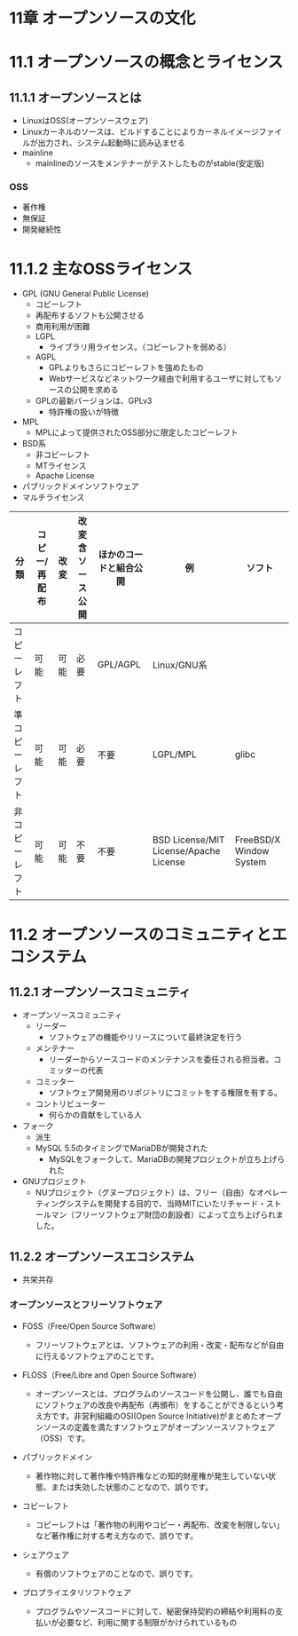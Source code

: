 # 11章 オープンソースの文化
# 11.1 オープンソースの概念とライセンス
## 11.1.1 オープンソースとは
- LinuxはOSS(オープンソースウェア)
- Linuxカーネルのソースは、ビルドすることによりカーネルイメージファイルが出力され、システム起動時に読み込ませる
- mainline
    - mainlineのソースをメンテナーがテストしたものがstable(安定版)
### OSS
- 著作権
- 無保証
- 開発継続性

# 11.1.2 主なOSSライセンス
- GPL (GNU General Public License)
    - コピーレフト
    - 再配布するソフトも公開させる
    - 商用利用が困難
    - LGPL
        - ライブラリ用ライセンス。（コピーレフトを弱める）
    - AGPL
        - GPLよりもさらにコピーレフトを強めたもの
        - Webサービスなどネットワーク経由で利用するユーザに対してもソースの公開を求める
    - GPLの最新バージョンは、GPLv3
        - 特許権の扱いが特徴
- MPL
    - MPLによって提供されたOSS部分に限定したコピーレフト
- BSD系
    - 非コピーレフト
    - MTライセンス
    - Apache License
- パブリックドメインソフトウェア
- マルチライセンス

| 分類 | コピー/再配布 | 改変 | 改変含ソース公開 | ほかのコードと組合公開 | 例 | ソフト |
| --- | --- | --- | --- | --- | --- | --- |
| コピーレフト | 可能 | 可能 | 必要 | GPL/AGPL | Linux/GNU系 |
| 準コピーレフト | 可能 | 可能 | 必要 | 不要 | LGPL/MPL | glibc | Mozilla Firefox |
| 非コピーレフト | 可能 | 可能 | 不要 | 不要 | BSD License/MIT License/Apache License | FreeBSD/X Window System | Apache HTTP Server |


# 11.2 オープンソースのコミュニティとエコシステム
## 11.2.1 オープンソースコミュニティ
- オープンソースコミュニティ
    - リーダー
        - ソフトウェアの機能やリリースについて最終決定を行う
    - メンテナー
        - リーダーからソースコードのメンテナンスを委任される担当者。コミッターの代表
    - コミッター
        - ソフトウェア開発用のリポジトリにコミットをする権限を有する。
    - コントリビューター
        - 何らかの貢献をしている人
- フォーク
    - 派生
    - MySQL 5.5のタイミングでMariaDBが開発された
        - MySQLをフォークして、MariaDBの開発プロジェクトが立ち上げられた
- GNUプロジェクト
    - NUプロジェクト（グヌープロジェクト）は、フリー（自由）なオペレーティングシステムを開発する目的で、当時MITにいたリチャード・ストールマン（フリーソフトウェア財団の創設者）によって立ち上げられました。

## 11.2.2 オープンソースエコシステム
- 共栄共存


### オープンソースとフリーソフトウェア
- FOSS（Free/Open Source Software）
    - フリーソフトウェアとは、ソフトウェアの利用・改変・配布などが自由に行えるソフトウェアのことです。
- FLOSS（Free/Libre and Open Source Software）
    - オープンソースとは、プログラムのソースコードを公開し、誰でも自由にソフトウェアの改良や再配布（再頒布）をすることができるという考え方です。非営利組織のOSI(Open Source Initiative)がまとめたオープンソースの定義を満たすソフトウェアがオープンソースソフトウェア（OSS）です。

- パブリックドメイン
    - 著作物に対して著作権や特許権などの知的財産権が発生していない状態、または失効した状態のことなので、誤りです。
- コピーレフト
    - コピーレフトは「著作物の利用やコピー・再配布、改変を制限しない」など著作権に対する考え方なので、誤りです。
- シェアウェア
    - 有償のソフトウェアのことなので、誤りです。
- プロプライエタリソフトウェア
    - プログラムやソースコードに対して、秘密保持契約の締結や利用料の支払いが必要など、利用に関する制限がかけられているもの